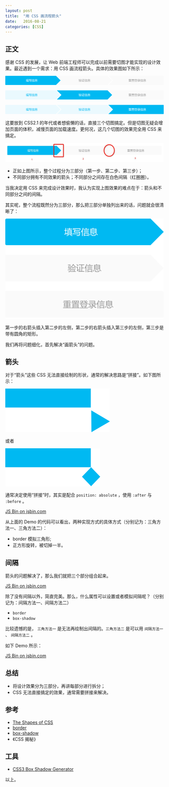 ```yaml
---
layout: post
title:  "用 CSS 画流程箭头"
date:   2016-08-21
categories: [CSS]
---
```


## 正文

感谢 CSS 的发展，让 Web 前端工程师可以完成以前需要切图才能实现的设计效果。最近遇到一个需求：用 CSS 画流程箭头。具体的效果图如下所示：

![step-2](/images/posts/20160821-arrow-2.png)

![step-3](/images/posts/20160821-arrow-3.png)

![step-1](/images/posts/20160821-arrow-1.png)

这要放到 CSS2.1 的年代或者想偷懒的话，直接三个切图搞定。但是切图无疑会增加页面的体积，减慢页面的加载速度。更何况，这几个切图的效果完全用 CSS 来搞定。

![variablse](/images/posts/20160821-varables.png)

- 正如上图所示，整个过程分为三部分（第一步、第二步、第三步）；
- 不同部分拥有不同效果的箭头；不同部分之间存在白色间隔（红圈圈）。

当我决定用 CSS 来完成设计效果时，我认为实现上图效果的难点在于：箭头和不同部分之间的间隔。

其实呢，整个流程既然分为三部分，那么把三部分单独列出来的话，问题就会很清晰了：

![variablse](/images/posts/20160821-arrows.png)

第一步的右箭头插入第二步的左侧，第二步的右箭头插入第三步的左侧，第三步是带有圆角的矩形。

我们再将问题细化，首先解决“画箭头”的问题。

## 箭头

对于“箭头”这些 CSS 无法直接绘制的形状，通常的解决思路是“拼接”。如下图所示：

![variablse](/images/posts/20160821-shapes-1.png)

或者

![variablse](/images/posts/20160821-shapes-2.png)

通常决定使用“拼接”时，其实是配合 `position: absolute` ，使用 `:after` 与 `:before` 。

<a class="jsbin-embed" href="http://jsbin.com/qudoxo/embed?html,css,output">JS Bin on jsbin.com</a><script src="http://static.jsbin.com/js/embed.min.js?3.39.12"></script>

从上面的 Demo 的代码可以看出，两种实现方式的具体方式（分别记为：三角方法一、三角方法二）：

- border 模拟三角形;
- 正方形旋转，被切掉一半。

## 间隔

箭头的问题解决了，那么我们就把三个部分组合起来。

<a class="jsbin-embed" href="http://jsbin.com/sifasi/embed?html,css,output">JS Bin on jsbin.com</a><script src="http://static.jsbin.com/js/embed.min.js?3.39.12"></script>

除了没有间隔以外，简直完美。那么，什么属性可以设置或者模拟间隔呢？（分别记为：间隔方法一、间隔方法二）

- `border`
- `box-shadow`

比较遗憾的是， `三角方法一` 是无法再绘制出间隔的。`三角方法二` 是可以用 `间隔方法一` 、 `间隔方法二` 。

如下 Demo 所示：

<a class="jsbin-embed" href="http://jsbin.com/vigaza/embed?html,css,output">JS Bin on jsbin.com</a><script src="http://static.jsbin.com/js/embed.min.js?3.39.12"></script>

## 总结

- 将设计效果分为三部分，再讲每部分进行拆分；
- CSS 无法直接搞定的效果，通常需要拼接来解决。

## 参考

- [The Shapes of CSS](https://css-tricks.com/examples/ShapesOfCSS/)
- [border](https://developer.mozilla.org/en-US/docs/Web/CSS/border)
- [box-shadow](https://developer.mozilla.org/en-US/docs/Web/CSS/box-shadow)
- 《CSS 揭秘》

## 工具

- [CSS3 Box Shadow Generator](http://css3gen.com/box-shadow/)

以上。
